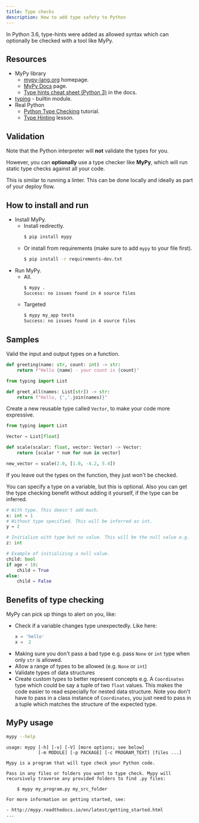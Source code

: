 ```yaml
---
title: Type checks
description: How to add type safety to Python
---
```


In Python 3.6, type-hints were added as allowed syntax which can optionally be checked with a tool like MyPy.


## Resources

- MyPy library 
    - [mypy-lang.org](https://mypy-lang.org/) homepage.
    - [MyPy Docs](https://mypy.readthedocs.io/en/stable/) page.
    - [Type hints cheat sheet (Python 3)](https://mypy.readthedocs.io/en/stable/cheat_sheet_py3.html) in the docs.
- [typing](https://docs.python.org/3/library/typing.html) - builtin module.
- Real Python
    - [Python Type Checking](https://realpython.com/python-type-checking/) tutorial.
    - [Type Hinting](https://realpython.com/lessons/type-hinting) lesson.


## Validation

Note that the Python interpreter will **not** validate the types for you.

However, you can **optionally** use a type checker like **MyPy**, which will run static type checks against all your code.

This is similar to running a linter. This can be done locally and ideally as part of your deploy flow.


## How to install and run

- Install MyPy.
    - Install redirectly.
        ```sh
        $ pip install mypy
        ```
    - Or install from requirements (make sure to add `mypy` to your file first).
        ```sh
        $ pip install -r requirements-dev.txt
        ```
- Run MyPy.
    - All.
        ```sh
        $ mypy .
        Success: no issues found in 4 source files
        ```
    - Targeted
        ```sh
        $ mypy my_app tests
        Success: no issues found in 4 source files
        ```



## Samples

Valid the input and output types on a function.

```python
def greeting(name: str, count: int) -> str:
    return f"Hello {name} - your count is {count}"
```

```python
from typing import List

def greet_all(names: List[str]) -> str:
    return f"Hello, {','.join(names)}"
```

Create a new reusable type called `Vector`, to make your code more expressive.

```python
from typing import List

Vector = List[float]

def scale(scalar: float, vector: Vector) -> Vector:
    return [scalar * num for num in vector]

new_vector = scale(2.0, [1.0, -4.2, 5.4])
```

If you leave out the types on the function, they just won't be checked.

You can specify a type on a variable, but this is optional. Also you can get the type checking benefit without adding it yourself, if the type can be inferred.

```python
# With type. This doesn't add much.
x: int = 1
# Without type specified. This will be inferred as int.
y = 2

# Initialize with type but no value. This will be the null value e.g. `0`.
z: int

# Example of initializing a null value.
child: bool
if age < 18:
    child = True
else:
    child = False
```


## Benefits of type checking

MyPy can pick up things to alert on you, like:

- Check if a variable changes type unexpectedly. Like here:
    ```python
    x = 'hello'
    x =  2
    ```
- Making sure you don't pass a bad type e.g. pass `None` or `int` type when only `str` is allowed.
- Allow a range of types to be allowed (e.g. `None` or `int`)
- Validate types of data structures
- Create custom types to better represent concepts e.g. A `Coordinates` type which could be say a tuple of two `float` values. This makes the code easier to read especially for nested data structure. Note you don't have to pass in a class instance of `Coordinates`, you just need to pass in a tuple which matches the structure of the expected type.


## MyPy usage

```sh
mypy --help
```
```
usage: mypy [-h] [-v] [-V] [more options; see below]
            [-m MODULE] [-p PACKAGE] [-c PROGRAM_TEXT] [files ...]

Mypy is a program that will type check your Python code.

Pass in any files or folders you want to type check. Mypy will
recursively traverse any provided folders to find .py files:

    $ mypy my_program.py my_src_folder

For more information on getting started, see:

- http://mypy.readthedocs.io/en/latest/getting_started.html
...
```
